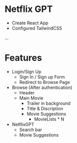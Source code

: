 # Netflix GPT

  - Create React App
  - Configured TailwindCSS

...
# Features

- Login/Sign Up
    - Sign In / Sign up Form
    - Redirect to Browse Page
- Browse (After authentication)
    - Header
    - Main Movie
        - Trailer in background
        - Title & Discription
        - Movie Suggestions
            - MovieLists * N
- NetflixGPT
    - Search bar
    - Movie Suggestions
 